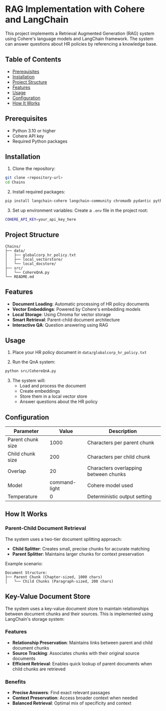 # RAG Implementation with Cohere and LangChain

This project implements a Retrieval Augmented Generation (RAG) system using Cohere's language models and LangChain framework. The system can answer questions about HR policies by referencing a knowledge base.

## Table of Contents
- [Prerequisites](#prerequisites)
- [Installation](#installation)
- [Project Structure](#project-structure)
- [Features](#features)
- [Usage](#usage)
- [Configuration](#configuration)
- [How It Works](#how-it-works)

## Prerequisites

- Python 3.10 or higher
- Cohere API key
- Required Python packages

## Installation

1. Clone the repository:
```bash
git clone <repository-url>
cd Chains
```

2. Install required packages:
```bash
pip install langchain-cohere langchain-community chromadb pydantic python-dotenv
```

3. Set up environment variables:
Create a `.env` file in the project root:
```bash
COHERE_API_KEY=your_api_key_here
```

## Project Structure

```
Chains/
├── data/
│   ├── globalcorp_hr_policy.txt
│   ├── local_vectorstore/
│   └── local_docstore/
├── src/
│   └── CohereQnA.py
└── README.md
```

## Features

- **Document Loading**: Automatic processing of HR policy documents
- **Vector Embeddings**: Powered by Cohere's embedding models
- **Local Storage**: Using Chroma for vector storage
- **Smart Retrieval**: Parent-child document architecture
- **Interactive QA**: Question answering using RAG

## Usage

1. Place your HR policy document in `data/globalcorp_hr_policy.txt`

2. Run the QnA system:
```bash
python src/CohereQnA.py
```

3. The system will:
   - Load and process the document
   - Create embeddings
   - Store them in a local vector store
   - Answer questions about the HR policy

## Configuration

| Parameter | Value | Description |
|-----------|-------|-------------|
| Parent chunk size | 1000 | Characters per parent chunk |
| Child chunk size | 200 | Characters per child chunk |
| Overlap | 20 | Characters overlapping between chunks |
| Model | command-light | Cohere model used |
| Temperature | 0 | Deterministic output setting |

## How It Works

### Parent-Child Document Retrieval

The system uses a two-tier document splitting approach:

- **Child Splitter**: Creates small, precise chunks for accurate matching
- **Parent Splitter**: Maintains larger chunks for context preservation

Example scenario:
```
Document Structure:
├── Parent Chunk (Chapter-sized, 1000 chars)
│   └── Child Chunks (Paragraph-sized, 200 chars)
```

## Key-Value Document Store

The system uses a key-value document store to maintain relationships between document chunks and their sources. This is implemented using LangChain's storage system:

### Features

- **Relationship Preservation**: Maintains links between parent and child document chunks
- **Source Tracking**: Associates chunks with their original source documents
- **Efficient Retrieval**: Enables quick lookup of parent documents when child chunks are retrieved

### Benefits

- **Precise Answers**: Find exact relevant passages
- **Context Preservation**: Access broader context when needed
- **Balanced Retrieval**: Optimal mix of specificity and context
